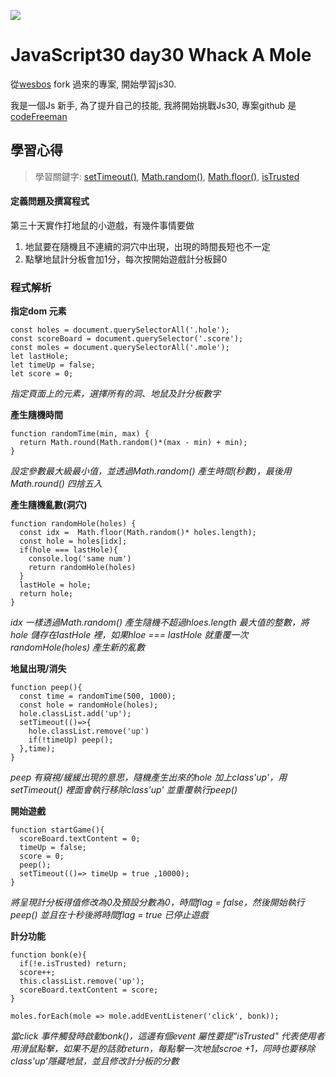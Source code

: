 ![](https://javascript30.com/images/JS3-social-share.png)

# JavaScript30 day30 Whack A Mole

從[wesbos](https://github.com/wesbos/JavaScript30) fork 過來的專案, 開始學習js30.

我是一個Js 新手, 為了提升自己的技能, 我將開始挑戰Js30, 專案github 是 [codeFreeman](https://github.com/codeFreeman/JavaScript30)

## 學習心得

> 學習關鍵字: [setTimeout()](https://developer.mozilla.org/en-US/docs/Web/API/WindowOrWorkerGlobalScope/setTimeout), [Math.random()](https://developer.mozilla.org/en-US/docs/Web/JavaScript/Reference/Global_Objects/Math/random), [Math.floor()](https://developer.mozilla.org/en-US/docs/Web/JavaScript/Reference/Global_Objects/Math/floor), [isTrusted](https://developer.mozilla.org/en-US/docs/Web/API/Event/isTrusted)

#### 定義問題及撰寫程式

第三十天實作打地鼠的小遊戲，有幾件事情要做
1. 地鼠要在隨機且不連續的洞穴中出現，出現的時間長短也不一定
2. 點擊地鼠計分板會加1分，每次按開始遊戲計分板歸0

### 程式解析

**指定dom 元素**

    const holes = document.querySelectorAll('.hole');
    const scoreBoard = document.querySelector('.score');
    const moles = document.querySelectorAll('.mole');
    let lastHole;
    let timeUp = false;
    let score = 0;

*指定頁面上的元素，選擇所有的洞、地鼠及計分板數字*

**產生隨機時間**

    function randomTime(min, max) {
      return Math.round(Math.random()*(max - min) + min);
    }

*設定參數最大級最小值，並透過Math.random() 產生時間(秒數)，最後用Math.round() 四捨五入*

**產生隨機亂數(洞穴)**

    function randomHole(holes) {
      const idx =  Math.floor(Math.random()* holes.length);
      const hole = holes[idx];
      if(hole === lastHole){
        console.log('same num')
        return randomHole(holes)
      }
      lastHole = hole;
      return hole;
    }

*idx 一樣透過Math.random() 產生隨機不超過hloes.length 最大值的整數，將hole 儲存在lastHole 裡，如果hloe === lastHole 就重覆一次randomHole(holes) 產生新的亂數*

**地鼠出現/消失**

    function peep(){
      const time = randomTime(500, 1000);
      const hole = randomHole(holes);
      hole.classList.add('up');
      setTimeout(()=>{
        hole.classList.remove('up')
        if(!timeUp) peep();
      },time);
    }

*peep 有窺視/緩緩出現的意思，隨機產生出來的hole 加上class'up'，用setTimeout() 裡面會執行移除class'up' 並重覆執行peep()*

**開始遊戲**

    function startGame(){
      scoreBoard.textContent = 0;
      timeUp = false;
      score = 0;
      peep();
      setTimeout(()=> timeUp = true ,10000);
    }

*將呈現計分板得值修改為0及預設分數為0，時間flag = false，然後開始執行peep() 並且在十秒後將時間flag = true 已停止遊戲*

**計分功能**

    function bonk(e){
      if(!e.isTrusted) return;
      score++;
      this.classList.remove('up');
      scoreBoard.textContent = score;
    }

    moles.forEach(mole => mole.addEventListener('click', bonk));

*當click 事件觸發時啟動bonk()，這邊有個event 屬性要提"isTrusted" 代表使用者用滑鼠點擊，如果不是的話就return，每點擊一次地鼠scroe +1，同時也要移除class'up'隱藏地鼠，並且修改計分板的分數*
